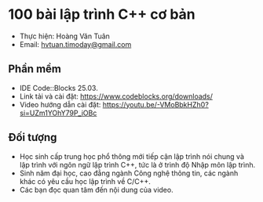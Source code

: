 # 100 bài lập trình C++ cơ bản

- Thực hiện: Hoàng Văn Tuân
- Email: hvtuan.timoday@gmail.com

## Phần mềm
- IDE Code::Blocks 25.03.
- Link tải và cài đặt: https://www.codeblocks.org/downloads/
- Video hướng dẫn cài đặt: https://youtu.be/-VMoBbkHZh0?si=UZm1YOhY79P_iOBc

## Đối tượng
- Học sinh cấp trung học phổ thông mới tiếp cận lập trình nói chung và lập trình với ngôn ngữ lập trình C++, tức là ở trình độ Nhập môn lập trình.
- Sinh năm đại học, cao đẳng ngành Công nghệ thông tin, các ngành khác có yêu cầu học lập trình về C/C++.
- Các bạn đọc quan tâm đến nội dung của video.